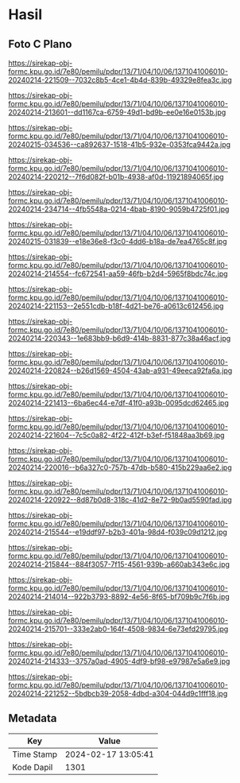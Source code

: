 # Hasil

## Foto C Plano

https://sirekap-obj-formc.kpu.go.id/7e80/pemilu/pdpr/13/71/04/10/06/1371041006010-20240214-221509--7032c8b5-4ce1-4b4d-839b-49329e8fea3c.jpg

https://sirekap-obj-formc.kpu.go.id/7e80/pemilu/pdpr/13/71/04/10/06/1371041006010-20240214-213601--dd1167ca-6759-49d1-bd9b-ee0e16e0153b.jpg

https://sirekap-obj-formc.kpu.go.id/7e80/pemilu/pdpr/13/71/04/10/06/1371041006010-20240215-034536--ca892637-1518-41b5-932e-0353fca9442a.jpg

https://sirekap-obj-formc.kpu.go.id/7e80/pemilu/pdpr/13/71/04/10/06/1371041006010-20240214-220212--7f6d082f-b01b-4938-af0d-11921894065f.jpg

https://sirekap-obj-formc.kpu.go.id/7e80/pemilu/pdpr/13/71/04/10/06/1371041006010-20240214-234714--4fb5548a-0214-4bab-8190-9059b4725f01.jpg

https://sirekap-obj-formc.kpu.go.id/7e80/pemilu/pdpr/13/71/04/10/06/1371041006010-20240215-031839--e18e36e8-f3c0-4dd6-b18a-de7ea4765c8f.jpg

https://sirekap-obj-formc.kpu.go.id/7e80/pemilu/pdpr/13/71/04/10/06/1371041006010-20240214-214554--fc672541-aa59-46fb-b2d4-5965f8bdc74c.jpg

https://sirekap-obj-formc.kpu.go.id/7e80/pemilu/pdpr/13/71/04/10/06/1371041006010-20240214-221153--2e551cdb-b18f-4d21-be76-a0613c612456.jpg

https://sirekap-obj-formc.kpu.go.id/7e80/pemilu/pdpr/13/71/04/10/06/1371041006010-20240214-220343--1e683bb9-b6d9-414b-8831-877c38a46acf.jpg

https://sirekap-obj-formc.kpu.go.id/7e80/pemilu/pdpr/13/71/04/10/06/1371041006010-20240214-220824--b26d1569-4504-43ab-a931-49eeca92fa6a.jpg

https://sirekap-obj-formc.kpu.go.id/7e80/pemilu/pdpr/13/71/04/10/06/1371041006010-20240214-221413--6ba6ec44-e7df-41f0-a93b-0095dcd62465.jpg

https://sirekap-obj-formc.kpu.go.id/7e80/pemilu/pdpr/13/71/04/10/06/1371041006010-20240214-221604--7c5c0a82-4f22-412f-b3ef-f51848aa3b69.jpg

https://sirekap-obj-formc.kpu.go.id/7e80/pemilu/pdpr/13/71/04/10/06/1371041006010-20240214-220016--b6a327c0-757b-47db-b580-415b229aa6e2.jpg

https://sirekap-obj-formc.kpu.go.id/7e80/pemilu/pdpr/13/71/04/10/06/1371041006010-20240214-220922--8d87b0d8-318c-41d2-8e72-9b0ad5590fad.jpg

https://sirekap-obj-formc.kpu.go.id/7e80/pemilu/pdpr/13/71/04/10/06/1371041006010-20240214-215544--e19ddf97-b2b3-401a-98d4-f039c09d1212.jpg

https://sirekap-obj-formc.kpu.go.id/7e80/pemilu/pdpr/13/71/04/10/06/1371041006010-20240214-215844--884f3057-7f15-4561-939b-a660ab343e6c.jpg

https://sirekap-obj-formc.kpu.go.id/7e80/pemilu/pdpr/13/71/04/10/06/1371041006010-20240214-214014--922b3793-8892-4e56-8f65-bf709b9c7f6b.jpg

https://sirekap-obj-formc.kpu.go.id/7e80/pemilu/pdpr/13/71/04/10/06/1371041006010-20240214-215701--333e2ab0-164f-4508-9834-6e73efd29795.jpg

https://sirekap-obj-formc.kpu.go.id/7e80/pemilu/pdpr/13/71/04/10/06/1371041006010-20240214-214333--3757a0ad-4905-4df9-bf98-e97987e5a6e9.jpg

https://sirekap-obj-formc.kpu.go.id/7e80/pemilu/pdpr/13/71/04/10/06/1371041006010-20240214-221252--5bdbcb39-2058-4dbd-a304-044d9c1fff18.jpg


## Metadata

| Key        | Value               |
| ---------- | ------------------- |
| Time Stamp | 2024-02-17 13:05:41 |
| Kode Dapil | 1301                |



